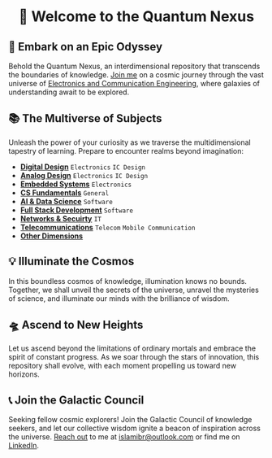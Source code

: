 <h1 align="center">🌌 Welcome to the Quantum Nexus</h1>


## 🚀 Embark on an Epic Odyssey

Behold the Quantum Nexus, an interdimensional repository that transcends the boundaries of knowledge. [Join me](https://linktr.ee/bitwizofficial) on a cosmic journey through the vast universe of [Electronics and Communication Engineering](https://medium.com/@islamibr/list/ece-career-path-8aa7501cb869), where galaxies of understanding await to be explored.

## 📚 The Multiverse of Subjects
Unleash the power of your curiosity as we traverse the multidimensional tapestry of learning. Prepare to encounter realms beyond imagination:

- [**Digital Design**](https://github.com/islamibr/College/blob/main/Materials/Digital.md) `Electronics` `IC Design`
- [**Analog Design**](https://github.com/islamibr/College/blob/main/Materials/Analog.md) `Electronics` `IC Design`
- [**Embedded Systems**](https://github.com/islamibr/College/blob/main/Materials/Embedded.md) `Electronics`
- [**CS Fundamentals**](https://github.com/islamibr/College/blob/main/Materials/CS.md) `General`
- [**AI & Data Science**]() `Software`
- [**Full Stack Development**]() `Software`
- [**Networks & Secuirty**]() `IT` 
- [**Telecommunications**]() `Telecom` `Mobile Communication`
- [**Other Dimensions**](https://github.com/islamibr/College/blob/main/Materials/Other.md)

## 💡 Illuminate the Cosmos

In this boundless cosmos of knowledge, illumination knows no bounds. Together, we shall unveil the secrets of the universe, unravel the mysteries of science, and illuminate our minds with the brilliance of wisdom.


## 🛸 Ascend to New Heights
Let us ascend beyond the limitations of ordinary mortals and embrace the spirit of constant progress. As we soar through the stars of innovation, this repository shall evolve, with each moment propelling us toward new horizons.

## 📞 Join the Galactic Council

Seeking fellow cosmic explorers! Join the Galactic Council of knowledge seekers, and let our collective wisdom ignite a beacon of inspiration across the universe. [Reach out](https://linktr.ee/islamibr) to me at [islamibr@outlook.com](mailto:islamibr@outlook.com) or find me on [LinkedIn](https://www.linkedin.com/in/islamibr).
